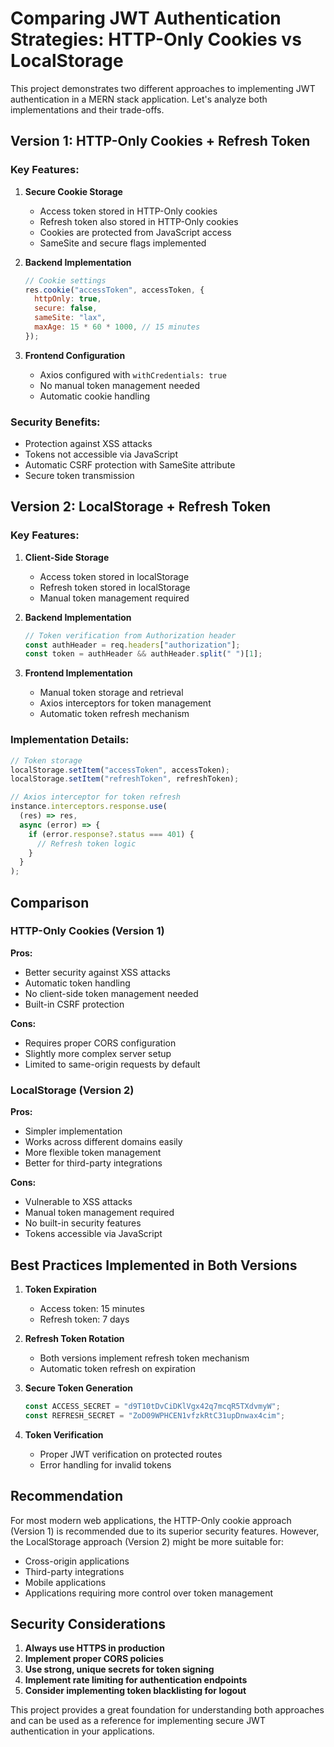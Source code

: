 # Comparing JWT Authentication Strategies: HTTP-Only Cookies vs LocalStorage

This project demonstrates two different approaches to implementing JWT authentication in a MERN stack application. Let's analyze both implementations and their trade-offs.

## Version 1: HTTP-Only Cookies + Refresh Token

### Key Features:
1. **Secure Cookie Storage**
   - Access token stored in HTTP-Only cookies
   - Refresh token also stored in HTTP-Only cookies
   - Cookies are protected from JavaScript access
   - SameSite and secure flags implemented

2. **Backend Implementation**
   ```javascript
   // Cookie settings
   res.cookie("accessToken", accessToken, {
     httpOnly: true,
     secure: false,
     sameSite: "lax",
     maxAge: 15 * 60 * 1000, // 15 minutes
   });
   ```

3. **Frontend Configuration**
   - Axios configured with `withCredentials: true`
   - No manual token management needed
   - Automatic cookie handling

### Security Benefits:
- Protection against XSS attacks
- Tokens not accessible via JavaScript
- Automatic CSRF protection with SameSite attribute
- Secure token transmission

## Version 2: LocalStorage + Refresh Token

### Key Features:
1. **Client-Side Storage**
   - Access token stored in localStorage
   - Refresh token stored in localStorage
   - Manual token management required

2. **Backend Implementation**
   ```javascript
   // Token verification from Authorization header
   const authHeader = req.headers["authorization"];
   const token = authHeader && authHeader.split(" ")[1];
   ```

3. **Frontend Implementation**
   - Manual token storage and retrieval
   - Axios interceptors for token management
   - Automatic token refresh mechanism

### Implementation Details:
```javascript
// Token storage
localStorage.setItem("accessToken", accessToken);
localStorage.setItem("refreshToken", refreshToken);

// Axios interceptor for token refresh
instance.interceptors.response.use(
  (res) => res,
  async (error) => {
    if (error.response?.status === 401) {
      // Refresh token logic
    }
  }
);
```

## Comparison

### HTTP-Only Cookies (Version 1)
**Pros:**
- Better security against XSS attacks
- Automatic token handling
- No client-side token management needed
- Built-in CSRF protection

**Cons:**
- Requires proper CORS configuration
- Slightly more complex server setup
- Limited to same-origin requests by default

### LocalStorage (Version 2)
**Pros:**
- Simpler implementation
- Works across different domains easily
- More flexible token management
- Better for third-party integrations

**Cons:**
- Vulnerable to XSS attacks
- Manual token management required
- No built-in security features
- Tokens accessible via JavaScript

## Best Practices Implemented in Both Versions

1. **Token Expiration**
   - Access token: 15 minutes
   - Refresh token: 7 days

2. **Refresh Token Rotation**
   - Both versions implement refresh token mechanism
   - Automatic token refresh on expiration

3. **Secure Token Generation**
   ```javascript
   const ACCESS_SECRET = "d9T10tDvCiDKlVgx42q7mcqR5TXdvmyW";
   const REFRESH_SECRET = "ZoD09WPHCEN1vfzkRtC31upDnwax4cim";
   ```

4. **Token Verification**
   - Proper JWT verification on protected routes
   - Error handling for invalid tokens

## Recommendation

For most modern web applications, the HTTP-Only cookie approach (Version 1) is recommended due to its superior security features. However, the LocalStorage approach (Version 2) might be more suitable for:
- Cross-origin applications
- Third-party integrations
- Mobile applications
- Applications requiring more control over token management

## Security Considerations

1. **Always use HTTPS in production**
2. **Implement proper CORS policies**
3. **Use strong, unique secrets for token signing**
4. **Implement rate limiting for authentication endpoints**
5. **Consider implementing token blacklisting for logout**

This project provides a great foundation for understanding both approaches and can be used as a reference for implementing secure JWT authentication in your applications.
